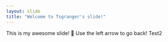```yaml
---
layout: slide
title: "Welcome to Tsgranger's slide!"
---
```

This is my awesome slide! :tada:
Use the left arrow to go back!
Test2
